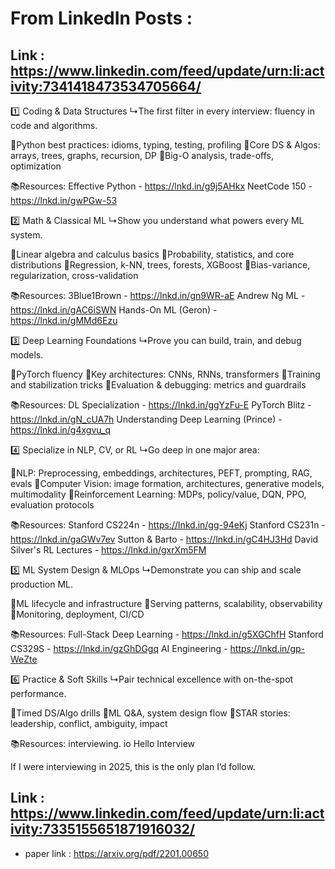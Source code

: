 
# From LinkedIn Posts :
## Link : https://www.linkedin.com/feed/update/urn:li:activity:7341418473534705664/

1️⃣ Coding & Data Structures
↳The first filter in every interview: fluency in code and algorithms.

🔸Python best practices: idioms, typing, testing, profiling
🔸Core DS & Algos: arrays, trees, graphs, recursion, DP
🔸Big-O analysis, trade-offs, optimization

📚Resources: 
Effective Python - https://lnkd.in/g9j5AHkx
NeetCode 150 - https://lnkd.in/gwPGw-53 

2️⃣ Math & Classical ML
↳Show you understand what powers every ML system.

🔸Linear algebra and calculus basics
🔸Probability, statistics, and core distributions
🔸Regression, k-NN, trees, forests, XGBoost
🔸Bias-variance, regularization, cross-validation

📚Resources: 
3Blue1Brown - https://lnkd.in/gn9WR-aE
Andrew Ng ML - https://lnkd.in/gAC6iSWN
Hands-On ML (Geron) - https://lnkd.in/gMMd6Ezu

3️⃣ Deep Learning Foundations
↳Prove you can build, train, and debug models.

🔸PyTorch fluency
🔸Key architectures: CNNs, RNNs, transformers
🔸Training and stabilization tricks
🔸Evaluation & debugging: metrics and guardrails

📚Resources: 
DL Specialization - https://lnkd.in/ggYzFu-E 
PyTorch Blitz - https://lnkd.in/gN_cUA7h
Understanding Deep Learning (Prince) - https://lnkd.in/g4xgvu_q

4️⃣ Specialize in NLP, CV, or RL
↳Go deep in one major area:

🔸NLP: Preprocessing, embeddings, architectures, PEFT, prompting, RAG, evals
🔸Computer Vision: image formation, architectures, generative models, multimodality
🔸Reinforcement Learning: MDPs, policy/value, DQN, PPO, evaluation protocols

📚Resources: 
Stanford CS224n - https://lnkd.in/gg-94eKj
Stanford CS231n - https://lnkd.in/gaGWv7ev
Sutton & Barto - https://lnkd.in/gC4HJ3Hd
David Silver's RL Lectures - https://lnkd.in/gxrXm5FM

5️⃣ ML System Design & MLOps
↳Demonstrate you can ship and scale production ML.

🔸ML lifecycle and infrastructure
🔸Serving patterns, scalability, observability
🔸Monitoring, deployment, CI/CD

📚Resources: 
Full-Stack Deep Learning - https://lnkd.in/g5XGChfH
Stanford CS329S - https://lnkd.in/gzGhDGgq 
AI Engineering - https://lnkd.in/gp-WeZte

6️⃣ Practice & Soft Skills
↳Pair technical excellence with on-the-spot performance.

🔸Timed DS/Algo drills
🔸ML Q&A, system design flow
🔸STAR stories: leadership, conflict, ambiguity, impact

📚Resources: 
interviewing. io 
Hello Interview

If I were interviewing in 2025, this is the only plan I’d follow.


## Link : https://www.linkedin.com/feed/update/urn:li:activity:7335155651871916032/ 

- paper link : https://arxiv.org/pdf/2201.00650
